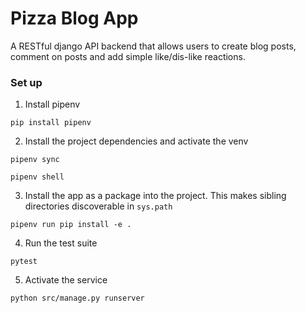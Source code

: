 <h1> Pizza Blog App </h1>

A RESTful django API backend that allows users to create blog posts, comment on posts and add 
simple like/dis-like reactions.

<h3>Set up</h3>

1. Install pipenv

`pip install pipenv`

2. Install the project dependencies and activate the venv

`pipenv sync` 

`pipenv shell`

3. Install the app as a package into the project. This makes sibling directories discoverable 
   in `sys.path`
   
`pipenv run pip install -e .`

4. Run the test suite

`pytest`

5. Activate the service

`python src/manage.py runserver`

